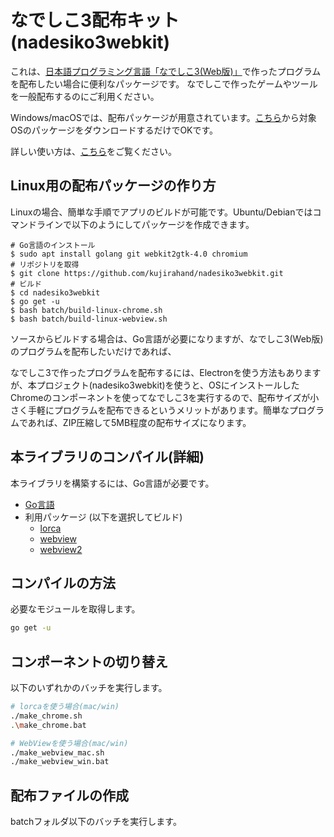 # なでしこ3配布キット(nadesiko3webkit)

これは、[日本語プログラミング言語「なでしこ3(Web版)」](https://nadesi.com/)で作ったプログラムを配布したい場合に便利なパッケージです。
なでしこで作ったゲームやツールを一般配布するのにご利用ください。

Windows/macOSでは、配布パッケージが用意されています。[こちら](https://github.com/kujirahand/nadesiko3webkit/releases)から対象OSのパッケージをダウンロードするだけでOKです。

詳しい使い方は、[こちら](batch/res/README.md)をご覧ください。

## Linux用の配布パッケージの作り方

Linuxの場合、簡単な手順でアプリのビルドが可能です。Ubuntu/Debianではコマンドラインで以下のようにしてパッケージを作成できます。

```
# Go言語のインストール
$ sudo apt install golang git webkit2gtk-4.0 chromium
# リポジトリを取得
$ git clone https://github.com/kujirahand/nadesiko3webkit.git
# ビルド
$ cd nadesiko3webkit
$ go get -u
$ bash batch/build-linux-chrome.sh
$ bash batch/build-linux-webview.sh
```

ソースからビルドする場合は、Go言語が必要になりますが、なでしこ3(Web版)のプログラムを配布したいだけであれば、

なでしこ3で作ったプログラムを配布するには、Electronを使う方法もありますが、本プロジェクト(nadesiko3webkit)を使うと、OSにインストールしたChromeのコンポーネントを使ってなでしこ3を実行するので、配布サイズが小さく手軽にプログラムを配布できるというメリットがあります。簡単なプログラムであれば、ZIP圧縮して5MB程度の配布サイズになります。

## 本ライブラリのコンパイル(詳細)

本ライブラリを構築するには、Go言語が必要です。

 - [Go言語](https://golang.org/)
 - 利用パッケージ (以下を選択してビルド)
   - [lorca](https://github.com/zserge/lorca)
   - [webview](https://github.com/webview/webview)
   - [webview2](https://github.com/jchv/go-webview2)

## コンパイルの方法

必要なモジュールを取得します。

```bash
go get -u
```

## コンポーネントの切り替え

以下のいずれかのバッチを実行します。

```bash
# lorcaを使う場合(mac/win)
./make_chrome.sh
.\make_chrome.bat

# WebViewを使う場合(mac/win)
./make_webview_mac.sh
./make_webview_win.bat
```

## 配布ファイルの作成

batchフォルダ以下のバッチを実行します。

